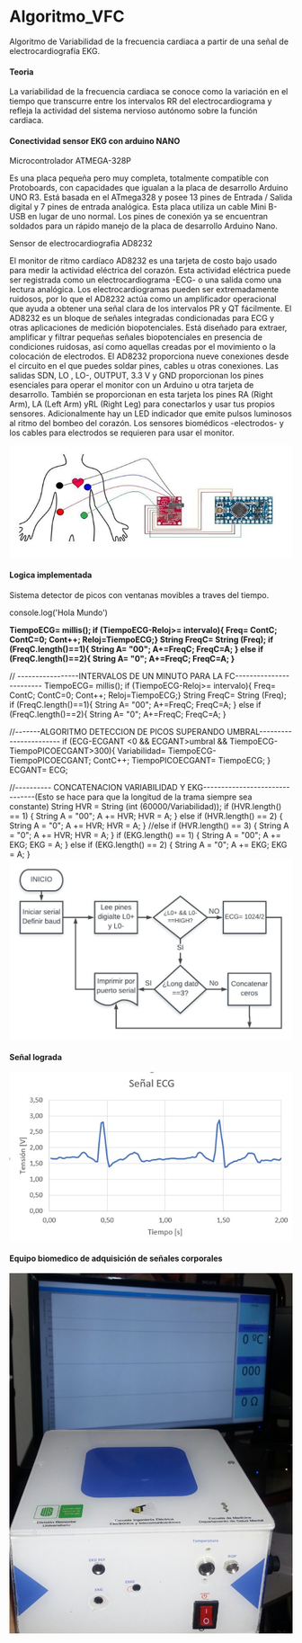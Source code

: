 # Algoritmo_VFC
Algoritmo de Variabilidad de la frecuencia cardiaca a partir de una señal de electrocardiografía EKG.

#### Teoria

La variabilidad de la frecuencia cardiaca se conoce como la variación en el tiempo que transcurre entre los intervalos RR del electrocardiograma y refleja la actividad del sistema nervioso autónomo sobre la función cardiaca.

#### Conectividad sensor EKG con arduino NANO

Microcontrolador ATMEGA-328P

Es una placa pequeña pero muy completa, totalmente compatible con Protoboards, con capacidades que igualan a la placa de desarrollo Arduino UNO R3. Está basada en el ATmega328 y posee 13 pines de Entrada / Salida digital y 7 pines de entrada analógica. Esta placa utiliza un cable Mini B-USB en lugar de uno normal. Los pines de conexión ya se encuentran soldados para un rápido manejo de la placa de desarrollo Arduino Nano.

Sensor de electrocardiografia AD8232 

El monitor de ritmo cardíaco AD8232 es una tarjeta de costo bajo usado para medir la actividad eléctrica del corazón. Esta actividad eléctrica puede ser registrada como un electrocardiograma -ECG- o una salida como una lectura analógica. Los electrocardiogramas pueden ser extremadamente ruidosos, por lo que el AD8232 actúa como un amplificador operacional que ayuda a obtener una señal clara de los intervalos PR y QT fácilmente.
El AD8232 es un bloque de señales integradas condicionadas para ECG y otras aplicaciones de medición biopotenciales. Está diseñado para extraer, amplificar y filtrar pequeñas señales biopotenciales en presencia de condiciones ruidosas, así como aquellas creadas por el movimiento o la colocación de electrodos.
El AD8232 proporciona nueve conexiones desde el circuito en el que puedes soldar pines, cables u otras conexiones. Las salidas SDN, LO , LO-, OUTPUT, 3.3 V y GND proporcionan los pines esenciales para operar el monitor con un Arduino u otra tarjeta de desarrollo. También se proporcionan en esta tarjeta los pines RA (Right Arm), LA (Left Arm) yRL (Right Leg) para conectarlos y usar tus propios sensores. Adicionalmente hay un LED indicador que emite pulsos luminosos al ritmo del bombeo del corazón. Los sensores biomédicos -electrodos- y los cables para electrodos se requieren para usar el monitor.


![alt text](image2.jpg)

#### Logica implementada
Sistema detector de picos con ventanas movibles a traves del tiempo.


console.log('Hola Mundo')

<b>TiempoECG= millis();
  if (TiempoECG-Reloj>= intervalo){
    Freq= ContC; ContC=0; Cont++; Reloj=TiempoECG;}
  String FreqC= String (Freq);
  if (FreqC.length()==1){ String A= "00"; A+=FreqC; FreqC=A; }
  else if (FreqC.length()==2){ String A= "0"; A+=FreqC; FreqC=A; }</b>

  // -----------------INTERVALOS DE UN MINUTO PARA LA FC------------------------
  TiempoECG= millis();
  if (TiempoECG-Reloj>= intervalo){
    Freq= ContC; ContC=0; Cont++; Reloj=TiempoECG;}
  String FreqC= String (Freq);
  if (FreqC.length()==1){ String A= "00"; A+=FreqC; FreqC=A; }
  else if (FreqC.length()==2){ String A= "0"; A+=FreqC; FreqC=A; }


  //-------ALGORITMO DETECCION DE PICOS SUPERANDO UMBRAL-----------------------
  if (ECG-ECGANT <0 && ECGANT>umbral && TiempoECG-TiempoPICOECGANT>300){
    Variabilidad= TiempoECG-TiempoPICOECGANT;    ContC++; TiempoPICOECGANT= TiempoECG; 
    }
  ECGANT= ECG; 

  //----------  CONCATENACION VARIABILIDAD Y EKG-------------------------------(Esto se hace para que la longitud de la trama siempre sea constante)
  String HVR = String (int (60000/Variabilidad));
  if (HVR.length() == 1) {    String A = "00";    A += HVR;       HVR = A;  }
  else if (HVR.length() == 2) {    String A = "0";    A += HVR;   HVR = A;  }
  //else if (HVR.length() == 3) {    String A = "0";    A += HVR;    HVR = A;  }
  if (EKG.length() == 1) {    String A = "00";    A += EKG;    EKG = A;  }
  else if (EKG.length() == 2) {    String A = "0";    A += EKG;    EKG = A;  }
![alt text](image3.jpg)


#### Señal lograda
![alt text](image4.jpg)

#### Equipo biomedico de adquisición de señales corporales
![alt text](image1.jpg)
